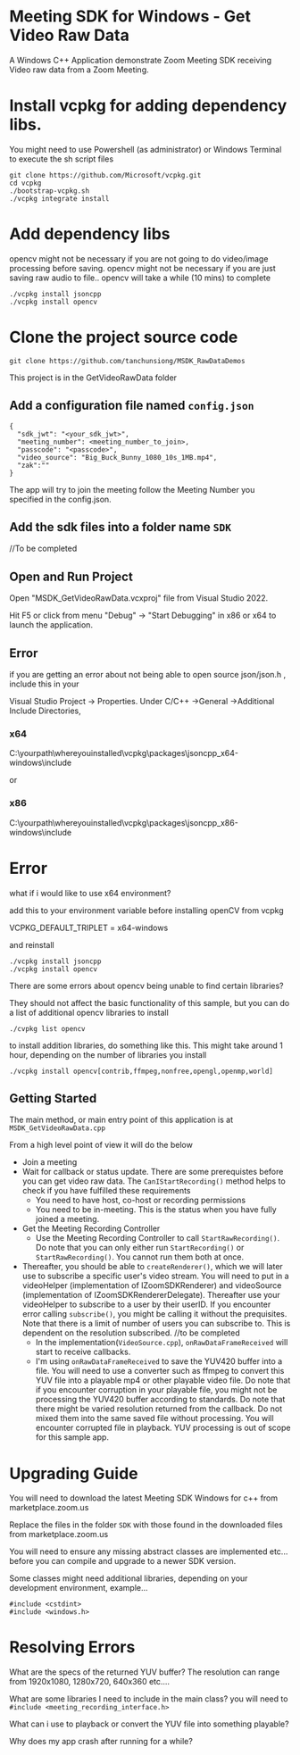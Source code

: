 # Meeting SDK for Windows - Get Video Raw Data

A Windows C++ Application demonstrate Zoom Meeting SDK receiving Video raw data from a Zoom Meeting.

# Install vcpkg for adding dependency libs.
You might need to use Powershell (as administrator) or Windows Terminal to execute the sh script files
```
git clone https://github.com/Microsoft/vcpkg.git
cd vcpkg
./bootstrap-vcpkg.sh
./vcpkg integrate install
```

# Add dependency libs
opencv might not be necessary if you are not going to do video/image processing before saving.
opencv might not be necessary if you are just saving raw audio to file..
opencv will take a while (10 mins) to complete

```
./vcpkg install jsoncpp
./vcpkg install opencv 
```

# Clone the project source code

```
git clone https://github.com/tanchunsiong/MSDK_RawDataDemos
```

This project is in the GetVideoRawData folder

## Add a configuration file named `config.json`

```
{
  "sdk_jwt": "<your_sdk_jwt>",
  "meeting_number": <meeting_number_to_join>,
  "passcode": "<passcode>",
  "video_source": "Big_Buck_Bunny_1080_10s_1MB.mp4",
  "zak":""
}
```

The app will try to join the meeting follow the Meeting Number you specified in the config.json. 

## Add the sdk files into a folder name `SDK`


//To be completed




## Open and Run Project

Open "MSDK_GetVideoRawData.vcxproj" file from Visual Studio 2022.

Hit F5 or click from menu "Debug" -> "Start Debugging" in x86 or x64 to launch the application.


## Error

if you are getting an error about not being able to open source json/json.h , include this in your

Visual Studio Project -> Properties. Under C/C++ ->General ->Additional Include Directories,

 ### x64
 C:\yourpath\whereyouinstalled\vcpkg\packages\jsoncpp_x64-windows\include
 
 or

 ### x86
 C:\yourpath\whereyouinstalled\vcpkg\packages\jsoncpp_x86-windows\include

  # Error

  what if i would like to use x64 environment?

  add this to your environment variable before installing openCV from vcpkg

  VCPKG_DEFAULT_TRIPLET = x64-windows

  and reinstall

  ```
  ./vcpkg install jsoncpp
  ./vcpkg install opencv
  ```

  There are some errors about opencv being unable to find certain libraries?

  They should not affect the basic functionality of this sample, but you can do a list of additional opencv libraries to install
  ```
  ./cvpkg list opencv
  ```

  to install addition libraries, do something like this. This might take around 1 hour, depending on the number of libraries you install
  ```
  ./vcpkg install opencv[contrib,ffmpeg,nonfree,opengl,openmp,world]
  ```
## Getting Started

The main method, or main entry point of this application is at `MSDK_GetVideoRawData.cpp`

From a high level point of view it will do the below

- Join a meeting
- Wait for callback or status update. There are some prerequistes before you can get video raw data. The `CanIStartRecording()` method helps to check if you have fulfilled these requirements
  - You need to have host, co-host or recording permissions
  - You need to be in-meeting. This is the status when you have fully joined a meeting.
- Get the Meeting Recording Controller
  - Use the Meeting Recording Controller to call `StartRawRecording()`. Do note that you can only either run `StartRecording()` or `StartRawRecording()`. You cannot run them both at once.
- Thereafter, you should be able to `createRenderer()`, which we will later use to subscribe a specific user's video stream. You will need to put in a videoHelper (implementation of IZoomSDKRenderer) and videoSource (implementation of IZoomSDKRendererDelegate). Thereafter use your videoHelper to subscribe to a user by their userID. If you encounter error calling `subscribe()`, you might be calling it without the prequisites. Note that there is a limit of number of users you can subscribe to. This is dependent on the resolution subscribed. //to be completed
  - In the implementation(`VideoSource.cpp`), `onRawDataFrameReceived` will start to receive callbacks.
  - I'm using `onRawDataFrameReceived` to save the YUV420 buffer into a file. You will need to use a converter such as ffmpeg to convert this YUV file into a playable mp4 or other playable video file. Do note that if you encounter corruption in your playable file, you might not be processing the YUV420 buffer according to standards. Do note that there might be varied resolution returned from the callback. Do not mixed them into the same saved file without processing. You will encounter corrupted file in playback. YUV processing is out of scope for this sample app.

# Upgrading Guide

You will need to download the latest Meeting SDK Windows for c++ from marketplace.zoom.us

Replace the files in the folder `SDK` with those found in the downloaded files from marketplace.zoom.us

You will need to ensure any missing abstract classes are implemented etc... before you can compile and upgrade to a newer SDK version.

Some classes might need additional libraries, depending on your development environment, example...
```
#include <cstdint>
#include <windows.h>
```
# Resolving Errors

What are the specs of the returned YUV buffer?
The resolution can range from 1920x1080, 1280x720, 640x360 etc....

What are some libraries I need to include in the main class? 
you will need to `#include <meeting_recording_interface.h>`

What can i use to playback or convert the YUV file into something playable?

Why does my app crash after running for a while?
